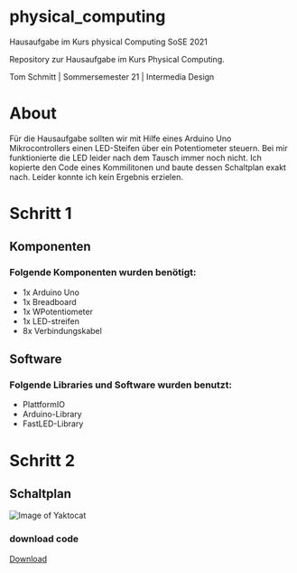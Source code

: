 # physical_computing
Hausaufgabe im Kurs physical Computing SoSE 2021

Repository zur Hausaufgabe im Kurs Physical Computing.

Tom Schmitt | Sommersemester 21 | Intermedia Design

# About
Für die Hausaufgabe sollten wir mit Hilfe eines Arduino Uno Mikrocontrollers einen LED-Steifen über ein Potentiometer steuern. 
Bei mir funktionierte die LED leider nach dem Tausch immer noch nicht. Ich kopierte den Code eines Kommilitonen und baute dessen Schaltplan exakt nach. Leider konnte ich kein Ergebnis erzielen.

# Schritt 1 

## Komponenten

### Folgende Komponenten wurden benötigt:

* 1x Arduino Uno
* 1x Breadboard
* 1x WPotentiometer
* 1x LED-streifen
* 8x Verbindungskabel

## Software 

### Folgende Libraries und Software wurden benutzt:

* PlattformIO
* Arduino-Library
* FastLED-Library

# Schritt 2

## Schaltplan

![Image of Yaktocat](https://imgur.com/th8Z6qX)

### download code 

[Download](https://github.com//thepixelence/physical_computing/archive/refs/heads/main.zip)

